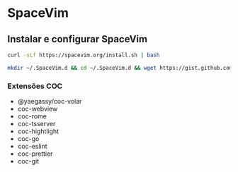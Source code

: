 # SpaceVim

## Instalar e configurar SpaceVim

```bash
curl -sLf https://spacevim.org/install.sh | bash

mkdir ~/.SpaceVim.d && cd ~/.SpaceVim.d && wget https://gist.github.com/shumtz/b0f1fc67f72d4b8208445f7408ada6ae
```

### Extensões COC

- @yaegassy/coc-volar
- coc-webview
- coc-rome
- coc-tsserver
- coc-hightlight
- coc-go
- coc-eslint
- coc-prettier
- coc-git
